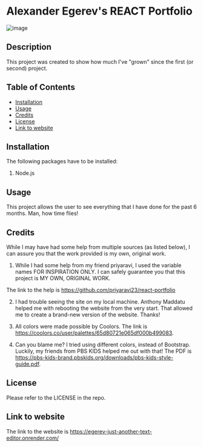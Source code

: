 # Alexander Egerev's REACT Portfolio

![image](https://github.com/upennbootcamp23/my-portfolio/assets/143010411/5c96a348-b77b-4477-85c1-b7e8ff2a72aa)




## Description

This project was created to show how much I've "grown" since the first (or second) project. 

## Table of Contents
- [Installation](#installation)
- [Usage](#usage)
- [Credits](#credits)
- [License](#license)
- [Link to website](#website)

## Installation

The following packages have to be installed:
1. Node.js

## Usage
This project allows the user to see everything that I have done for the past 6 months. Man, how time flies!

## Credits

While I may have had some help from multiple sources (as listed below), I can assure you that the work provided is my own, original work.

1. While I had some help from my friend priyaravi, I used the variable names FOR INSPIRATION ONLY. I can safely guarantee you that this project is MY OWN, ORIGINAL WORK.

The link to the help is https://github.com/priyaravi23/react-portfolio

2. I had trouble seeing the site on my local machine. Anthony Maddatu helped me with rebooting the website from the very start. That allowed me to create a brand-new version of the website. Thanks!

3. All colors were made possible by Coolors. The link is https://coolors.co/user/palettes/65d80721e065df000b499083.

4. Can you blame me? I tried using different colors, instead of Bootstrap. Luckily, my friends from PBS KIDS helped me out with that! The PDF is https://pbs-kids-brand.pbskids.org/downloads/pbs-kids-style-guide.pdf.

## License
Please refer to the LICENSE in the repo.

## Link to website
The link to the website is https://egerev-just-another-text-editor.onrender.com/
